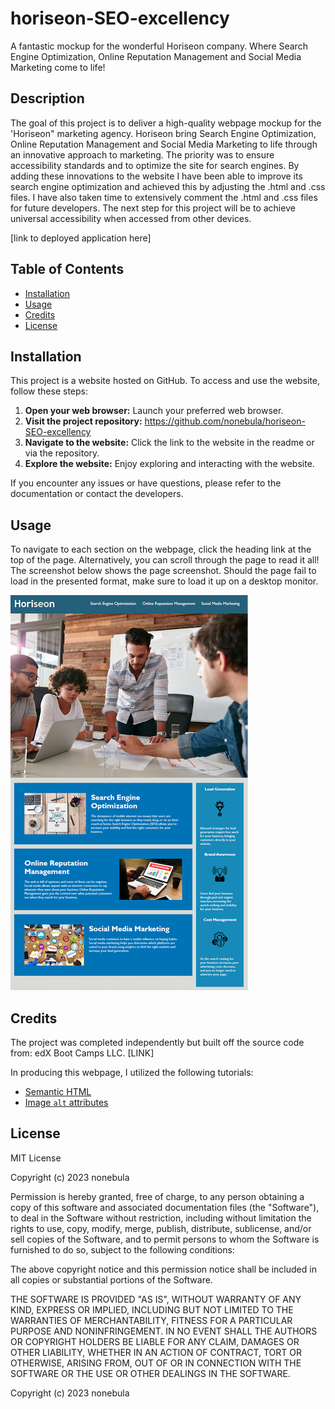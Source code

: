 # horiseon-SEO-excellency

A fantastic mockup for the wonderful Horiseon company. Where Search Engine Optimization, Online Reputation Management and Social Media Marketing come to life!

## Description 

The goal of this project is to deliver a high-quality webpage mockup for the 'Horiseon" marketing agency. Horiseon bring Search Engine Optimization, Online Reputation Management and Social Media Marketing to life through an innovative approach to marketing. The priority was to ensure accessibility standards and to optimize the site for search engines. By adding these innovations to the website I have been able to improve its search engine optimization and achieved this by adjusting the .html and .css files. I have also taken time to extensively comment the .html and .css files for future developers. The next step for this project will be to achieve universal accessibility when accessed from other devices.

[link to deployed application here]

## Table of Contents

* [Installation](#installation)
* [Usage](#usage)
* [Credits](#credits)
* [License](#license)


## Installation
This project is a website hosted on GitHub. To access and use the website, follow these steps:

1. **Open your web browser:** Launch your preferred web browser.
2. **Visit the project repository:** https://github.com/nonebula/horiseon-SEO-excellency
3. **Navigate to the website:** Click the link to the website in the readme or via the repository.
4. **Explore the website:** Enjoy exploring and interacting with the website.

If you encounter any issues or have questions, please refer to the documentation or contact the developers.

## Usage 

To navigate to each section on the webpage, click the heading link at the top of the page. Alternatively, you can scroll through the page to read it all! The screenshot below shows the page screenshot. Should the page fail to load in the presented format, make sure to load it up on a desktop monitor. 

![Website Screenshot](/challenge%201/starter/assets/images/screenshot.png)

## Credits

The project was completed independently but built off the source code from: edX Boot Camps LLC. [LINK]

In producing this webpage, I utilized the following tutorials:
* [Semantic HTML](https://www.w3schools.com/html/html5_semantic_elements.asp)
* [Image `alt` attributes](https://www.w3schools.com/tags/att_img_alt.asp)

## License

MIT License

Copyright (c) 2023 nonebula

Permission is hereby granted, free of charge, to any person obtaining a copy
of this software and associated documentation files (the "Software"), to deal
in the Software without restriction, including without limitation the rights
to use, copy, modify, merge, publish, distribute, sublicense, and/or sell
copies of the Software, and to permit persons to whom the Software is
furnished to do so, subject to the following conditions:

The above copyright notice and this permission notice shall be included in all
copies or substantial portions of the Software.

THE SOFTWARE IS PROVIDED "AS IS", WITHOUT WARRANTY OF ANY KIND, EXPRESS OR
IMPLIED, INCLUDING BUT NOT LIMITED TO THE WARRANTIES OF MERCHANTABILITY,
FITNESS FOR A PARTICULAR PURPOSE AND NONINFRINGEMENT. IN NO EVENT SHALL THE
AUTHORS OR COPYRIGHT HOLDERS BE LIABLE FOR ANY CLAIM, DAMAGES OR OTHER
LIABILITY, WHETHER IN AN ACTION OF CONTRACT, TORT OR OTHERWISE, ARISING FROM,
OUT OF OR IN CONNECTION WITH THE SOFTWARE OR THE USE OR OTHER DEALINGS IN THE
SOFTWARE.


Copyright (c) 2023 nonebula
